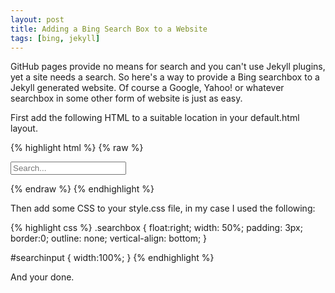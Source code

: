 ```yaml
---
layout: post
title: Adding a Bing Search Box to a Website
tags: [bing, jekyll]
---
```


GitHub pages provide no means for search and you can't use Jekyll
plugins, yet a site needs a search. So here's a way to provide a Bing
searchbox to a Jekyll generated website. Of course a Google, Yahoo! or
whatever searchbox in some other form of website is just as easy.

First add the following HTML to a suitable location in your
default.html layout.

{% highlight html %}
{% raw %}
<div class="searchbox">
  <form method="get" action="http://www.bing.com/search">
    <input id="searchinput" type="text" placeholder="Search..." name="q" value="" /> 
    <input type="hidden" name="q1" value="site:{{site.production_url}}" />
  </form>
</div>
{% endraw %}
{% endhighlight %}

Then add some CSS to your style.css file, in my case I used the
following:

{% highlight css %}
.searchbox {
  float:right;
  width: 50%;
  padding: 3px;
  border:0;
  outline: none;
  vertical-align: bottom;
}

#searchinput {
  width:100%;
}
{% endhighlight %}

And your done.